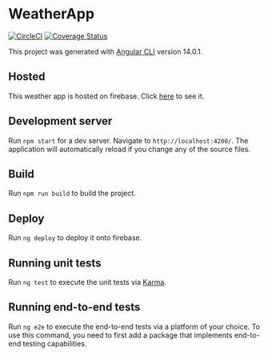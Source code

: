 # WeatherApp

[![CircleCI](https://dl.circleci.com/status-badge/img/gh/nwamugo/weather-app/tree/master.svg?style=svg)](https://dl.circleci.com/status-badge/redirect/gh/nwamugo/weather-app/tree/master)
[![Coverage Status](https://coveralls.io/repos/github/nwamugo/weather-app/badge.svg?branch=master)](https://coveralls.io/github/nwamugo/weather-app?branch=master)

This project was generated with [Angular CLI](https://github.com/angular/angular-cli) version 14.0.1.

## Hosted

This weather app is hosted on firebase. Click [here](https://weather-app-28599.web.app) to see it.

## Development server

Run `npm start` for a dev server. Navigate to `http://localhost:4200/`. The application will automatically reload if you change any of the source files.

## Build

Run `npm run build` to build the project.

## Deploy

Run `ng deploy` to deploy it onto firebase.

## Running unit tests

Run `ng test` to execute the unit tests via [Karma](https://karma-runner.github.io).

## Running end-to-end tests

Run `ng e2e` to execute the end-to-end tests via a platform of your choice. To use this command, you need to first add a package that implements end-to-end testing capabilities.

